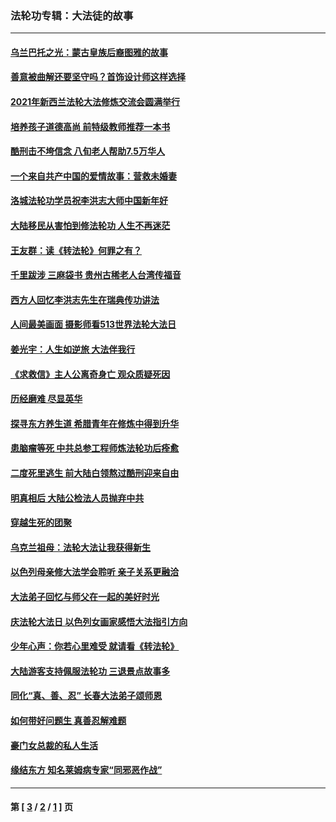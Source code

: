 ### 法轮功专辑：大法徒的故事
---
#### [乌兰巴托之光：蒙古皇族后裔图雅的故事](../../pages/nf1147481/n13155759.md?09230430) 
#### [善意被曲解还要坚守吗？首饰设计师这样选择](../../pages/nf1147481/n13077575.md?09230430) 
#### [2021年新西兰法轮大法修炼交流会圆满举行](../../pages/nf1147481/n13033149.md?09230430) 
#### [培养孩子道德高尚 前特级教师推荐一本书](../../pages/nf1147481/n12938640.md?09230430) 
#### [酷刑击不垮信念 八旬老人帮助7.5万华人](../../pages/nf1147481/n12880712.md?09230430) 
#### [一个来自共产中国的爱情故事：营救未婚妻](../../pages/nf1147481/n12778386.md?09230430) 
#### [洛城法轮功学员祝李洪志大师中国新年好](../../pages/nf1147481/n12724685.md?09230430) 
#### [大陆移民从害怕到修法轮功 人生不再迷茫](../../pages/nf1147481/n12414325.md?09230430) 
#### [王友群：读《转法轮》何罪之有？](../../pages/nf1147481/n12408647.md?09230430) 
#### [千里跋涉 三麻袋书 贵州古稀老人台湾传福音](../../pages/nf1147481/n12198750.md?09230430) 
#### [西方人回忆李洪志先生在瑞典传功讲法](../../pages/nf1147481/n12099607.md?09230430) 
#### [人间最美画面 摄影师看513世界法轮大法日](../../pages/nf1147481/n12094118.md?09230430) 
#### [姜光宇：人生如逆旅 大法伴我行](../../pages/nf1147481/n12088664.md?09230430) 
#### [《求救信》主人公离奇身亡 观众质疑死因](../../pages/nf1147481/n11845215.md?09230430) 
#### [历经磨难 尽显英华](../../pages/nf1147481/n11723297.md?09230430) 
#### [探寻东方养生道 希腊青年在修炼中得到升华](../../pages/nf1147481/n11494502.md?09230430) 
#### [患脑瘤等死 中共总参工程师炼法轮功后痊愈](../../pages/nf1147481/n11466682.md?09230430) 
#### [二度死里逃生 前大陆白领熬过酷刑迎来自由](../../pages/nf1147481/n11368594.md?09230430) 
#### [明真相后 大陆公检法人员抛弃中共](../../pages/nf1147481/n11358618.md?09230430) 
#### [穿越生死的团聚](../../pages/nf1147481/n11258922.md?09230430) 
#### [乌克兰祖母：法轮大法让我获得新生](../../pages/nf1147481/n11269457.md?09230430) 
#### [以色列母亲修大法学会聆听 亲子关系更融洽](../../pages/nf1147481/n11268195.md?09230430) 
#### [大法弟子回忆与师父在一起的美好时光](../../pages/nf1147481/n11267759.md?09230430) 
#### [庆法轮大法日 以色列女画家感悟大法指引方向](../../pages/nf1147481/n11267735.md?09230430) 
#### [少年心声：你若心里难受 就请看《转法轮》](../../pages/nf1147481/n11267496.md?09230430) 
#### [大陆游客支持佩服法轮功 三退景点故事多](../../pages/nf1147481/n11267378.md?09230430) 
#### [同化“真、善、忍” 长春大法弟子颂师恩](../../pages/nf1147481/n11266497.md?09230430) 
#### [如何带好问题生 真善忍解难题](../../pages/nf1147481/n11243655.md?09230430) 
#### [豪门女总裁的私人生活](../../pages/nf1147481/n10127794.md?09230430) 
#### [缘结东方 知名莱姆病专家“同邪恶作战”](../../pages/nf1147481/n10682468.md?09230430) 

---
#### 第 [ [3](./3.md?09230430) / [2](./2.md?09230430) / [1](./1.md?09230430) ] 页
